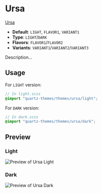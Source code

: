# Ursa

[Ursa](#)

- **Default**: `LIGHT`, `FLAVOR1`, `VARIANT1`
- **Type**: `LIGHT`/`DARK`
- **Flavors**: `FLAVOR1`/`FLAVOR2`
- **Variants**: `VARIANT1`/`VARIANT2`/`VARIANT3`

Description...

## Usage

For `LIGHT` version:

```scss
// In light.scss
@import "quartz-themes/themes/ursa/light";
```

For `DARK` version:

```scss
// In dark.scss
@import "quartz-themes/themes/ursa/dark";
```

## Preview

### Light

![Preview of Ursa Light](preview-light.png)

### Dark

![Preview of Ursa Dark](preview-dark.png)
